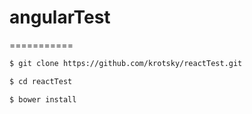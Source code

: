 # angularTest
===========
  ```bash
  $ git clone https://github.com/krotsky/reactTest.git
  ```
  
  ```bash
  $ cd reactTest
  ```
  
  ```bash
  $ bower install
  ```
